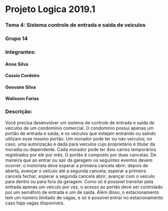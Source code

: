 # Projeto Logica 2019.1

### Tema 4: Sistema controle de entrada e saida de veiculos

### Grupo 14

### Integrantes:
#### Anne Silva
#### Cassio Cordeiro
#### Geovane Silva
#### Walisson Farias

### Descrição:
Você precisa desenvolver um sistema de controle de entrada e saída de veículos de um condomínio comercial. O condomínio possui apenas um portão de entrada e saída, e os veículos que estejam entrando ou saindo utilizam esse mesmo portão. Um morador pode ter ou não veículos; no caso, uma autorização é dada para veículos cujo proprietário é titular da moradia ou dependente. Cada morador pode ter dois carros temporários registrados por ele por mês.  O portão é composto por duas cancelas. De maneira que ao entrar ou sair da garagem os seguintes eventos devem ocorrer: o motorista deve esperar a primeira cancela abrir; depois de aberta, avançar o veículo até a segunda cancela; esperar a primeira cancela fechar; esperar a segunda cancela abrir; avançar com o veículo para dentro ou para fora da garagem. Como só é possível transitar pela entrada apenas um veículo por vez, o acesso ao portão deve ser controlado por um semáforo de entrada e um de saída. Além disso, o estacionamento tem um número limitado de vagas, e só é possível entrar no estacionamento caso haja vagas disponíveis.
